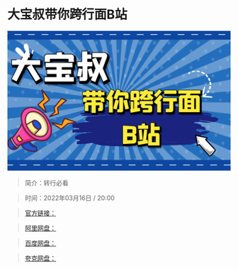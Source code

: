 # 大宝叔带你跨行面B站

![img](../../assets/Cgp9HWIxnieAUkAjAATIValk5i0479.png)

> 简介：转行必看

> 时间：2022年03月16日 / 20:00

> [官方链接：]()

> [阿里网盘：]()

> [百度网盘：]()

> [夸克网盘：]()
